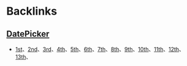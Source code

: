 
# Backlinks
## [DatePicker](<DatePicker.md>)
- [1st](<1st.md>)、[2nd](<2nd.md>)、[3rd](<3rd.md>)、[4th](<4th.md>)、[5th](<5th.md>)、[6th](<6th.md>)、[7th](<7th.md>)、[8th](<8th.md>)、[9th](<9th.md>)、[10th](<10th.md>)、[11th](<11th.md>)、[12th](<12th.md>)、[13th](<13th.md>)、

